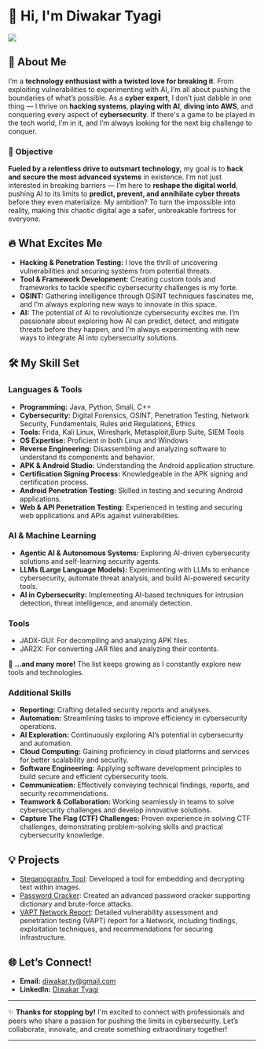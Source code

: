 # 👋 Hi, I'm Diwakar Tyagi
<a href="https://www.linkedin.com/in/diwakar-t-5263b0275/"><img src="https://img.shields.io/badge/-LinkedIn-0072b1?&style=for-the-badge&logo=linkedin&logoColor=white" /></a>

## 🚀 About Me
I’m a **technology enthusiast with a twisted love for breaking it**. From exploiting vulnerabilities to experimenting with AI, I’m all about pushing the boundaries of what’s possible. As a **cyber expert**, I don’t just dabble in one thing — I thrive on **hacking systems**, **playing with AI**, **diving into AWS**, and conquering every aspect of **cybersecurity**. If there's a game to be played in the tech world, I’m in it, and I’m always looking for the next big challenge to conquer.

### 🎯 Objective
**Fueled by a relentless drive to outsmart technology,** my goal is to **hack and secure the most advanced systems** in existence. I’m not just interested in breaking barriers — I’m here to **reshape the digital world**, pushing AI to its limits to **predict, prevent, and annihilate cyber threats** before they even materialize. My ambition? To turn the impossible into reality, making this chaotic digital age a safer, unbreakable fortress for everyone.

## 🔥 What Excites Me
- **Hacking & Penetration Testing:** I love the thrill of uncovering vulnerabilities and securing systems from potential threats.
- **Tool & Framework Development:** Creating custom tools and frameworks to tackle specific cybersecurity challenges is my forte.
- **OSINT:** Gathering intelligence through OSINT techniques fascinates me, and I’m always exploring new ways to innovate in this space.
- **AI:** The potential of AI to revolutionize cybersecurity excites me. I’m passionate about exploring how AI can predict, detect, and mitigate threats before they happen, and I’m always experimenting with new ways to integrate AI into cybersecurity solutions.

## 🛠️ My Skill Set
### Languages & Tools
- **Programming:** Java, Python, Smali, C++
- **Cybersecurity:** Digital Forensics, OSINT, Penetration Testing, Network Security, Fundamentals, Rules and Regulations, Ethics  
- **Tools:** Frida, Kali Linux, Wireshark, Metasploit,Burp Suite, SIEM Tools  
- **OS Expertise:** Proficient in both Linux and Windows  
- **Reverse Engineering:** Disassembling and analyzing software to understand its components and behavior.  
- **APK & Android Studio:** Understanding the Android application structure.  
- **Certification Signing Process:** Knowledgeable in the APK signing and certification process.  
- **Android Penetration Testing:** Skilled in testing and securing Android applications.  
- **Web & API Penetration Testing:** Experienced in testing and securing web applications and APIs against vulnerabilities.  

### AI & Machine Learning  
- **Agentic AI & Autonomous Systems:** Exploring AI-driven cybersecurity solutions and self-learning security agents.  
- **LLMs (Large Language Models):** Experimenting with LLMs to enhance cybersecurity, automate threat analysis, and build AI-powered security tools.  
- **AI in Cybersecurity:** Implementing AI-based techniques for intrusion detection, threat intelligence, and anomaly detection.  

### Tools  
- JADX-GUI: For decompiling and analyzing APK files.  
- JAR2X: For converting JAR files and analyzing their contents.  

🔹 **...and many more!** The list keeps growing as I constantly explore new tools and technologies.  

 ### Additional Skills  
- **Reporting:** Crafting detailed security reports and analyses.  
- **Automation:** Streamlining tasks to improve efficiency in cybersecurity operations.  
- **AI Exploration:** Continuously exploring AI’s potential in cybersecurity and automation.  
- **Cloud Computing:** Gaining proficiency in cloud platforms and services for better scalability and security.  
- **Software Engineering:** Applying software development principles to build secure and efficient cybersecurity tools.  
- **Communication:** Effectively conveying technical findings, reports, and security recommendations.  
- **Teamwork & Collaboration:** Working seamlessly in teams to solve cybersecurity challenges and develop innovative solutions.  
- **Capture The Flag (CTF) Challenges:** Proven experience in solving CTF challenges, demonstrating problem-solving skills and practical cybersecurity knowledge. 

## 💡 Projects
- <a href="https://github.com/Diwakarty/steganography-tool">Steganography Tool</a>: Developed a tool for embedding and decrypting text within images.
- <a href="https://github.com/Diwakarty/Password-Cracker">Password Cracker</a>: Created an advanced password cracker supporting dictionary and brute-force attacks.
- <a href="https://github.com/Diwakarty/VAPT-Network-Report">VAPT Network Report</a>: Detailed vulnerability assessment and penetration testing (VAPT) report for a Network, including findings, exploitation techniques, and recommendations for securing infrastructure.

## 🌐 Let’s Connect!
- **Email:** [diwakar.ty@gmail.com](mailto:diwakar.ty@gmail.com)
- **LinkedIn:** [Diwakar Tyagi](https://www.linkedin.com/in/diwakar-t-5263b0275/)

---

✨ **Thanks for stopping by!** I'm excited to connect with professionals and peers who share a passion for pushing the limits in cybersecurity. Let’s collaborate, innovate, and create something extraordinary together!

---
